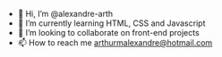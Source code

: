 - 👋 Hi, I’m @alexandre-arth
- 🌱 I’m currently learning HTML, CSS and Javascript
- 💞️ I’m looking to collaborate on front-end projects
- 📫 How to reach me arthurmalexandre@hotmail.com
